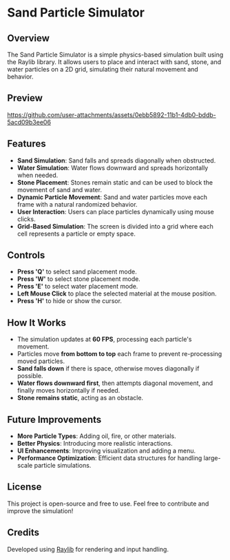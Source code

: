 # Sand Particle Simulator

## Overview
The Sand Particle Simulator is a simple physics-based simulation built using the Raylib library. It allows users to place and interact with sand, stone, and water particles on a 2D grid, simulating their natural movement and behavior.

## Preview

https://github.com/user-attachments/assets/0ebb5892-11b1-4db0-bddb-5acd09b3ee06


## Features
- **Sand Simulation**: Sand falls and spreads diagonally when obstructed.
- **Water Simulation**: Water flows downward and spreads horizontally when needed.
- **Stone Placement**: Stones remain static and can be used to block the movement of sand and water.
- **Dynamic Particle Movement**: Sand and water particles move each frame with a natural randomized behavior.
- **User Interaction**: Users can place particles dynamically using mouse clicks.
- **Grid-Based Simulation**: The screen is divided into a grid where each cell represents a particle or empty space.

## Controls
- **Press 'Q'** to select sand placement mode.
- **Press 'W'** to select stone placement mode.
- **Press 'E'** to select water placement mode.
- **Left Mouse Click** to place the selected material at the mouse position.
- **Press 'H'** to hide or show the cursor.

## How It Works
- The simulation updates at **60 FPS**, processing each particle's movement.
- Particles move **from bottom to top** each frame to prevent re-processing moved particles.
- **Sand falls down** if there is space, otherwise moves diagonally if possible.
- **Water flows downward first**, then attempts diagonal movement, and finally moves horizontally if needed.
- **Stone remains static**, acting as an obstacle.


## Future Improvements
- **More Particle Types**: Adding oil, fire, or other materials.
- **Better Physics**: Introducing more realistic interactions.
- **UI Enhancements**: Improving visualization and adding a menu.
- **Performance Optimization**: Efficient data structures for handling large-scale particle simulations.

## License
This project is open-source and free to use. Feel free to contribute and improve the simulation!

## Credits
Developed using [Raylib](https://www.raylib.com/) for rendering and input handling.

